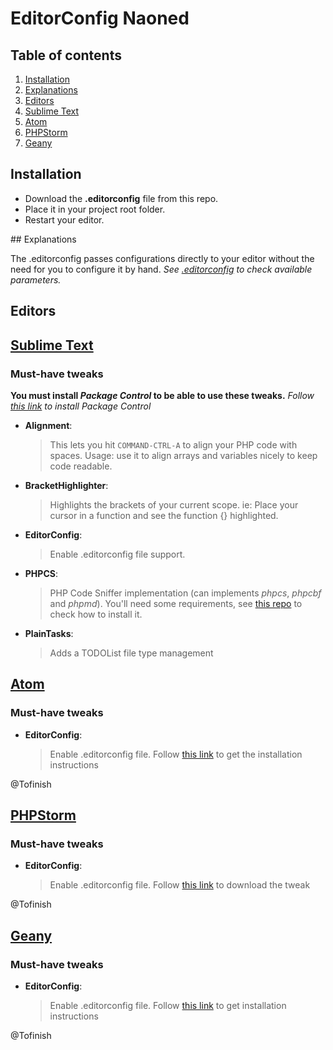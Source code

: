 # EditorConfig Naoned

## Table of contents

1. [Installation](#installation)
1. [Explanations](#explanations)
1. [Editors](#editors)
  1. [Sublime Text](#editor_st)<br>
  1. [Atom](#editor_atom)<br>
  1. [PHPStorm](#editor_phpstorm)<br>
  1. [Geany](#editor_geany)<br>

## <a name='installation'>Installation</a>

- Download the **.editorconfig** file from this repo.
- Place it in your project root folder.
- Restart your editor.

## <a name='explanations'>Explanations</a>

The .editorconfig passes configurations directly to your editor without the need for you to configure it by hand.
*See [.editorconfig](.editorconfig) to check available parameters.*


## Editors

## [Sublime Text](http://www.sublimetext.com/)
### Must-have tweaks
**You must install *Package Control* to be able to use these tweaks.**
*Follow [this link](https://packagecontrol.io/installation) to install Package Control*

- **Alignment**:
    > This lets you hit `COMMAND-CTRL-A` to align your PHP code with spaces.
    > Usage: use it to align arrays and variables nicely to keep code readable.

- **BracketHighlighter**:
    > Highlights the brackets of your current scope.
    > ie: Place your cursor in a function and see the function {} highlighted.

- **EditorConfig**:
    > Enable .editorconfig file support.

- **PHPCS**:
    > PHP Code Sniffer implementation (can implements *phpcs*, *phpcbf* and *phpmd*).
    > You'll need some requirements, see [this repo](https://github.com/naoned/php-convention) to check how to install it.

- **PlainTasks**:
    > Adds a TODOList file type management


## [Atom](http://www.atom.io/)
### Must-have tweaks

- **EditorConfig**:
  > Enable .editorconfig file. Follow [this link](https://github.com/sindresorhus/atom-editorconfig#editorconfig) to get the installation instructions

@Tofinish

## [PHPStorm](https://www.jetbrains.com/phpstorm/)
### Must-have tweaks

- **EditorConfig**:

  > Enable .editorconfig file. Follow [this link](https://plugins.jetbrains.com/plugin/7294) to download the tweak

@Tofinish

## [Geany](http://www.geany.org/)
### Must-have tweaks

- **EditorConfig**:

  > Enable .editorconfig file. Follow [this link](https://github.com/editorconfig/editorconfig-geany#installation) to get installation instructions

@Tofinish
